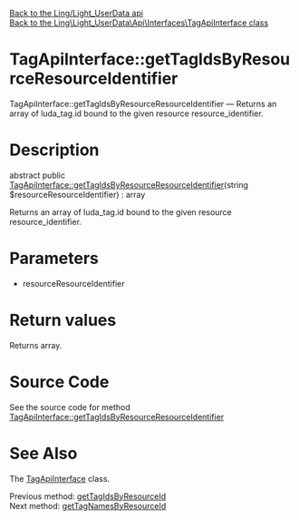 [Back to the Ling/Light_UserData api](https://github.com/lingtalfi/Light_UserData/blob/master/doc/api/Ling/Light_UserData.md)<br>
[Back to the Ling\Light_UserData\Api\Interfaces\TagApiInterface class](https://github.com/lingtalfi/Light_UserData/blob/master/doc/api/Ling/Light_UserData/Api/Interfaces/TagApiInterface.md)


TagApiInterface::getTagIdsByResourceResourceIdentifier
================



TagApiInterface::getTagIdsByResourceResourceIdentifier — Returns an array of luda_tag.id bound to the given resource resource_identifier.




Description
================


abstract public [TagApiInterface::getTagIdsByResourceResourceIdentifier](https://github.com/lingtalfi/Light_UserData/blob/master/doc/api/Ling/Light_UserData/Api/Interfaces/TagApiInterface/getTagIdsByResourceResourceIdentifier.md)(string $resourceResourceIdentifier) : array




Returns an array of luda_tag.id bound to the given resource resource_identifier.




Parameters
================


- resourceResourceIdentifier

    


Return values
================

Returns array.








Source Code
===========
See the source code for method [TagApiInterface::getTagIdsByResourceResourceIdentifier](https://github.com/lingtalfi/Light_UserData/blob/master/Api/Interfaces/TagApiInterface.php#L145-L145)


See Also
================

The [TagApiInterface](https://github.com/lingtalfi/Light_UserData/blob/master/doc/api/Ling/Light_UserData/Api/Interfaces/TagApiInterface.md) class.

Previous method: [getTagIdsByResourceId](https://github.com/lingtalfi/Light_UserData/blob/master/doc/api/Ling/Light_UserData/Api/Interfaces/TagApiInterface/getTagIdsByResourceId.md)<br>Next method: [getTagNamesByResourceId](https://github.com/lingtalfi/Light_UserData/blob/master/doc/api/Ling/Light_UserData/Api/Interfaces/TagApiInterface/getTagNamesByResourceId.md)<br>


